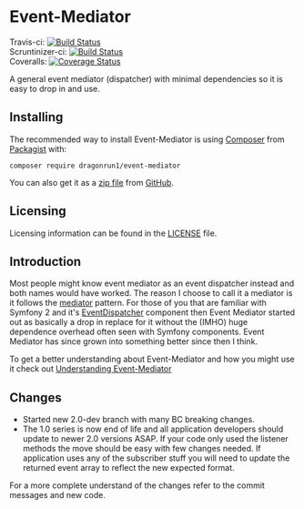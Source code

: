 # Event-Mediator

Travis-ci: [![Build Status](https://travis-ci.org/Dragonrun1/event-mediator.svg?branch=master)](https://travis-ci.org/Dragonrun1/event-mediator)<br/>
Scruntinizer-ci: [![Build Status](https://scrutinizer-ci.com/g/Dragonrun1/event-mediator/badges/build.png?b=master)](https://scrutinizer-ci.com/g/Dragonrun1/event-mediator/build-status/master)<br/>
Coveralls: [![Coverage Status](https://coveralls.io/repos/github/Dragonrun1/event-mediator/badge.svg?branch=master)](https://coveralls.io/github/Dragonrun1/event-mediator?branch=master)

A general event mediator (dispatcher) with minimal dependencies so it is easy to drop in and use.

## Installing

The recommended way to install Event-Mediator is using [Composer](https://getcomposer.org/) from
[Packagist](https://packagist.org/) with:

`composer require dragonrun1/event-mediator`

You can also get it as a [zip file](https://github.com/Dragonrun1/event-mediator/archive/master.zip) from
[GitHub](https://github.com/Dragonrun1/event-mediator).

## Licensing

Licensing information can be found in the [LICENSE](LICENSE) file.

## Introduction

Most people might know event mediator as an event dispatcher instead and both
names would have worked. The reason I choose to call it a mediator is it follows
the [mediator](https://en.wikipedia.org/wiki/Mediator_pattern) pattern. For
those of you that are familiar with Symfony 2 and it's
[EventDispatcher](http://symfony.com/doc/current/components/event_dispatcher/index.html)
component then Event Mediator started out as basically a drop in replace for it
without the (IMHO) huge dependence overhead often seen with Symfony components.
Event Mediator has since grown into something better since then I think.

To get a better understanding about Event-Mediator and how you might use it
check out [Understanding Event-Mediator](docs/UnderstandingEventMediator.md) 

## Changes

  * Started new 2.0-dev branch with many BC breaking changes.
  * The 1.0 series is now end of life and all application developers should
  update to newer 2.0 versions ASAP. If your code only used the listener methods
  the move should be easy with few changes needed. If application uses any of
  the subscriber stuff you will need to update the returned event array to
  reflect the new expected format.

  For a more complete understand of the changes refer to the commit messages and
  new code.
